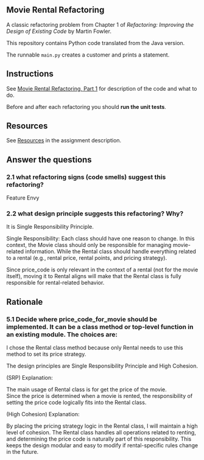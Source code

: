 ## Movie Rental Refactoring

A classic refactoring problem from Chapter 1 of
_Refactoring: Improving the Design of Existing Code_ by Martin Fowler.  

This repository contains Python code translated from the Java version.

The runnable `main.py` creates a customer and prints a statement.


## Instructions

See [Movie Rental Refactoring, Part 1](https://cpske.github.io/ISP/assignment/movierental/movierental-part1) for description of the code and what to do.

Before and after each refactoring you should **run the unit tests**.

## Resources

See [Resources](https://cpske.github.io/ISP/assignment/movierental/movierental-part1#resources) in the assignment description.

## Answer the questions

### 2.1 what refactoring signs (code smells) suggest this refactoring?

Feature Envy

### 2.2 what design principle suggests this refactoring? Why?

It is Single Responsibility Principle.

Single Responsibility: Each class should have one reason to change. In this context, the Movie class should only be responsible for managing movie-related information. While the Rental class should handle everything related to a rental (e.g., rental price, rental points, and pricing strategy).

Since price_code is only relevant in the context of a rental (not for the movie itself), moving it to Rental aligns will make that the Rental class is fully responsible for rental-related behavior.

## Rationale

### 5.1 Decide where price_code_for_movie should be implemented. It can be a class method or top-level function in an existing module. The choices are:

I chose the Rental class method because only Rental needs to use this method to set its price strategy. 

The design principles are Single Responsibility Principle and High Cohesion. 

(SRP) Explanation:

The main usage of Rental class is for get the price of the movie.  
Since the price is determined when a movie is rented, the responsibility of setting the price code logically fits into the Rental class.


(High Cohesion) Explanation: 

By placing the pricing strategy logic in the Rental class, I will maintain a high level of cohesion. 
The Rental class handles all operations related to renting, and determining the price code is naturally part of this responsibility.
This keeps the design modular and easy to modify if rental-specific rules change in the future.